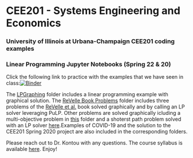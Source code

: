 # CEE201 - Systems Engineering and Economics
### University of Illinois at Urbana-Champaign CEE201 coding examples
### Linear Programming Jupyter Notebooks (Spring 22 & 20)
Click the following link to practice with the examples that we have seen in class:[![Binder](https://mybinder.org/badge_logo.svg)](https://mybinder.org/v2/gh/ekontou/CEE201/master)

The [LPGraphing](https://github.com/ekontou/CEE201/tree/master/LPGraphing) folder includes a linear programming example with graphical solution.
The [ReVelle Book Problems](https://github.com/ekontou/CEE201/tree/master/ReVelleBook-Problems%20coded%20in%20Python) folder includes three problems of the [ReVelle et al.](https://www.pearson.com/us/higher-education/program/Revelle-Civil-and-Environmental-Systems-Engineering-2nd-Edition/PGM14791.html) book solved graphically and by calling an LP solver leveraging PuLP.
Other problems are solved graphically icluding a multi-objective problem in [this](https://github.com/ekontou/CEE201/tree/master/MultiobjectiveOptimizationProblems) folder and a shoterst path problem solved with an LP solver [here](https://github.com/ekontou/CEE201/tree/master/ShortestPathProblems).Examples of COVID-19 and the solution to the CEE201 Spring 2020 project are also included in the corresponding folders.

Please reach out to Dr. Kontou with any questions. The course syllabus is available [here](http://publish.illinois.edu/kontou/files/2020/02/Syllabus-CEE201-Spring2020-Feb03Update.pdf).
Enjoy!
